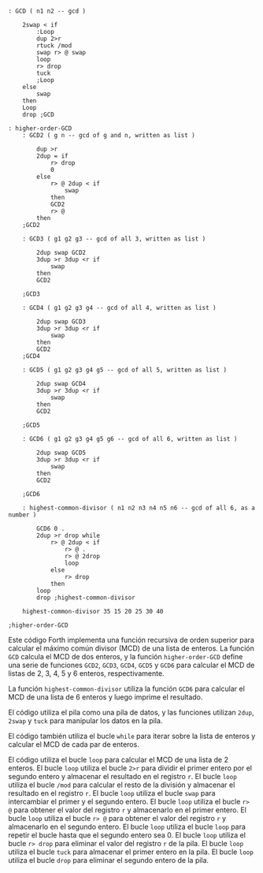 ```forth

: GCD ( n1 n2 -- gcd )

    2swap < if
        :Loop
        dup 2>r
        rtuck /mod
        swap r> @ swap
        loop
        r> drop
        tuck
        ;Loop
    else
        swap
    then
    Loop
    drop ;GCD

: higher-order-GCD
    : GCD2 ( g n -- gcd of g and n, written as list )

        dup >r
        2dup = if
            r> drop
            0
        else
            r> @ 2dup < if
                swap
            then
            GCD2
            r> @
        then
    ;GCD2

    : GCD3 ( g1 g2 g3 -- gcd of all 3, written as list )

        2dup swap GCD2
        3dup >r 3dup <r if
            swap
        then
        GCD2

    ;GCD3

    : GCD4 ( g1 g2 g3 g4 -- gcd of all 4, written as list )

        2dup swap GCD3
        3dup >r 3dup <r if
            swap
        then
        GCD2
    ;GCD4

    : GCD5 ( g1 g2 g3 g4 g5 -- gcd of all 5, written as list )

        2dup swap GCD4
        3dup >r 3dup <r if
            swap
        then
        GCD2

    ;GCD5

    : GCD6 ( g1 g2 g3 g4 g5 g6 -- gcd of all 6, written as list )

        2dup swap GCD5
        3dup >r 3dup <r if
            swap
        then
        GCD2

    ;GCD6

    : highest-common-divisor ( n1 n2 n3 n4 n5 n6 -- gcd of all 6, as a number )

        GCD6 0 .
        2dup >r drop while
            r> @ 2dup < if
                r> @ .
                r> @ 2drop
                loop
            else
                r> drop
            then
        loop
        drop ;highest-common-divisor

    highest-common-divisor 35 15 20 25 30 40

;higher-order-GCD
```

Este código Forth implementa una función recursiva de orden superior para calcular el máximo común divisor (MCD) de una lista de enteros. La función `GCD` calcula el MCD de dos enteros, y la función `higher-order-GCD` define una serie de funciones `GCD2`, `GCD3`, `GCD4`, `GCD5` y `GCD6` para calcular el MCD de listas de 2, 3, 4, 5 y 6 enteros, respectivamente.

La función `highest-common-divisor` utiliza la función `GCD6` para calcular el MCD de una lista de 6 enteros y luego imprime el resultado.

El código utiliza el pila como una pila de datos, y las funciones utilizan `2dup`, `2swap` y `tuck` para manipular los datos en la pila.

El código también utiliza el bucle `while` para iterar sobre la lista de enteros y calcular el MCD de cada par de enteros.

El código utiliza el bucle `loop` para calcular el MCD de una lista de 2 enteros. El bucle `loop` utiliza el bucle `2>r` para dividir el primer entero por el segundo entero y almacenar el resultado en el registro `r`. El bucle `loop` utiliza el bucle `/mod` para calcular el resto de la división y almacenar el resultado en el registro `r`. El bucle `loop` utiliza el bucle `swap` para intercambiar el primer y el segundo entero. El bucle `loop` utiliza el bucle `r> @` para obtener el valor del registro `r` y almacenarlo en el primer entero. El bucle `loop` utiliza el bucle `r> @` para obtener el valor del registro `r` y almacenarlo en el segundo entero. El bucle `loop` utiliza el bucle `loop` para repetir el bucle hasta que el segundo entero sea 0. El bucle `loop` utiliza el bucle `r> drop` para eliminar el valor del registro `r` de la pila. El bucle `loop` utiliza el bucle `tuck` para almacenar el primer entero en la pila. El bucle `loop` utiliza el bucle `drop` para eliminar el segundo entero de la pila.